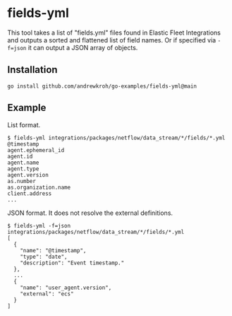 # fields-yml

This tool takes a list of "fields.yml" files found in Elastic Fleet Integrations
and outputs a sorted and flattened list of field names. Or if specified via
`-f=json` it can output a JSON array of objects.

## Installation

`go install github.com/andrewkroh/go-examples/fields-yml@main`

## Example

List format.

```
$ fields-yml integrations/packages/netflow/data_stream/*/fields/*.yml
@timestamp
agent.ephemeral_id
agent.id
agent.name
agent.type
agent.version
as.number
as.organization.name
client.address
...
```

JSON format. It does not resolve the external definitions.

```
$ fields-yml -f=json integrations/packages/netflow/data_stream/*/fields/*.yml
[
  {
    "name": "@timestamp",
    "type": "date",
    "description": "Event timestamp."
  },
  ...
  {
    "name": "user_agent.version",
    "external": "ecs"
  }
]
```
